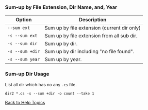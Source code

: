 ### Sum-up by File Extension, Dir Name, and, Year

| Option              | Description                                 |
| ------              | -----------                                 |
| ```--sum ext```     | Sum up by file extension (current dir only) |
| ```-s --sum ext```  | Sum up by file extension from all sub dir.  |
| ```-s --sum dir```  | Sum up by dir.                              |
| ```-s --sum +dir``` | Sum up by dir including "no file found".    |
| ```-s --sum year``` | Sum up by year.                             |

### Sum-up Dir Usage
List all dir which has no any ```.cs``` file.
```
dir2 *.cs -s --sum +dir -o count --take 1
```

[Back to Help Topics](https://github.com/ck-yung/dir2cs/blob/main/docs/HELP.md)
